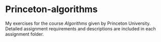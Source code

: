 # Princeton-algorithms

My exercises for the course *Algorithms* given by Princeton University. Detailed assignment requirements and descriptions 
are included in each assignment folder.
